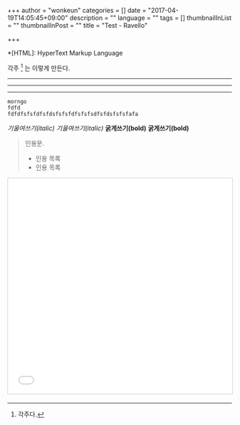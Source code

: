 +++
author = "wonkeun"
categories = []
date = "2017-04-19T14:05:45+09:00"
description = ""
language = ""
tags = []
thumbnailInList = ""
thumbnailInPost = ""
title = "Test - Ravello"

+++


*[HTML]: HyperText Markup Language

각주 [^1] 는 이렇게 만든다.

[^1]: 각주다.

---
***
___

```
morngo
fdfd
fdfdfsfsfdfsfdsfsfsfdfsfsfsdfsfdsfsfsfafa

```


*기울여쓰기(italic)* _기울여쓰기(italic)_
**굵게쓰기(bold)** __굵게쓰기(bold)__

> 인용문.
> * 인용 목록
> * 인용 목록


<iframe src="//www.slideshare.net/slideshow/embed_code/key/MvgUzkXQjj8D7f" width="595" height="485" frameborder="0" marginwidth="0" marginheight="0" scrolling="no" style="border:1px solid #CCC; border-width:1px; margin-bottom:5px; max-width: 100%;" allowfullscreen> </iframe>
